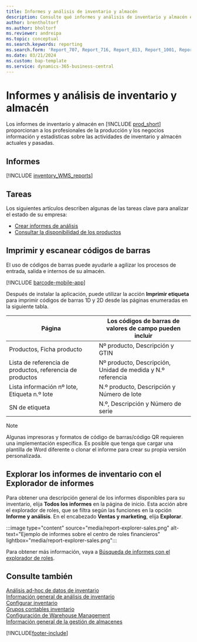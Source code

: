 ```yaml
---
title: Informes y análisis de inventario y almacén
description: Consulte qué informes y análisis de inventario y almacén están disponibles en la versión estándar de Business Central para que pueda realizar un seguimiento de su negocio.
author: brentholtorf
ms.author: bholtorf
ms.reviewer: andreipa
ms.topic: conceptual
ms.search.keywords: reporting
ms.search.form: 'Report_707, Report_716, Report_813, Report_1001, Report_5807, Report_5808, Report_5809, Report_7313, Report_7319, Report_7320'
ms.date: 03/21/2024
ms.custom: bap-template
ms.service: dynamics-365-business-central
---
```

# <a name="inventory-and-warehouse-reports-and-analytics"></a>Informes y análisis de inventario y almacén

Los informes de inventario y almacén en [!INCLUDE [prod_short](includes/prod_short.md)] proporcionan a los profesionales de la producción y los negocios información y estadísticas sobre las actividades de inventario y almacén actuales y pasadas.  

## <a name="reports"></a>Informes

[!INCLUDE [inventory_WMS_reports](includes/inventory-WMS-reports-include.md)]

## <a name="tasks"></a>Tareas

Los siguientes artículos describen algunas de las tareas clave para analizar el estado de su empresa:

* [Crear informes de análisis](bi-how-create-analysis-views-reports.md)  
* [Consultar la disponibilidad de los productos](inventory-how-availability-overview.md)

## <a name="print-and-scan-barcodes"></a>Imprimir y escanear códigos de barras

El uso de códigos de barras puede ayudarle a agilizar los procesos de entrada, salida e internos de su almacén. 

[!INCLUDE [barcode-mobile-app](includes/barcode-mobile-app.md)]

Después de instalar la aplicación, puede utilizar la acción **Imprimir etiqueta** para imprimir códigos de barras 1D y 2D desde las páginas enumeradas en la siguiente tabla.

|Página  |Los códigos de barras de valores de campo pueden incluir  |
|---------|---------|
|Productos, Ficha producto     |Nº producto, Descripción y GTIN         |
|Lista de referencia de productos, referencia de productos     |Nº producto, Descripción, Unidad de medida y N.º referencia         |
|Lista información nº lote, Etiqueta n.º lote     |N.º producto, Descripción y Número de lote       |
|SN de etiqueta     |N.º, Descripción y Número de serie         |

> [!NOTE]
> Algunas impresoras y formatos de código de barras/código QR requieren una implementación específica. Es posible que tenga que cargar una plantilla de Word diferente o clonar el informe para crear su propia versión personalizada.


## <a name="explore-inventory-reports-with-report-explorer"></a>Explorar los informes de inventario con el Explorador de informes

Para obtener una descripción general de los informes disponibles para su inventario, elija **Todos los informes** en la página de inicio. Esta acción abre el explorador de roles, que se filtra según las funciones en la opción **Informe y análisis**. En el encabezado **Ventas y marketing**, elija **Explorar**.

:::image type="content" source="media/report-explorer-sales.png" alt-text="Ejemplo de informes sobre el centro de roles financieros" lightbox="media/report-explorer-sales.png":::

Para obtener más información, vaya a [Búsqueda de informes con el explorador de roles](ui-role-explorer.md).


## <a name="see-also"></a>Consulte también

[Análisis ad-hoc de datos de inventario](ad-hoc-analysis-inventory.md)  
[Información general de análisis de inventario](inventory-analytics-overview.md)   
[Configurar inventario](inventory-setup-inventory.md)  
[Grupos contables inventario](inventory-manage-inventory.md)  
[Configuración de Warehouse Management](warehouse-setup-warehouse.md)  
[Información general de la gestión de almacenes](design-details-warehouse-management.md)

[!INCLUDE[footer-include](includes/footer-banner.md)]
